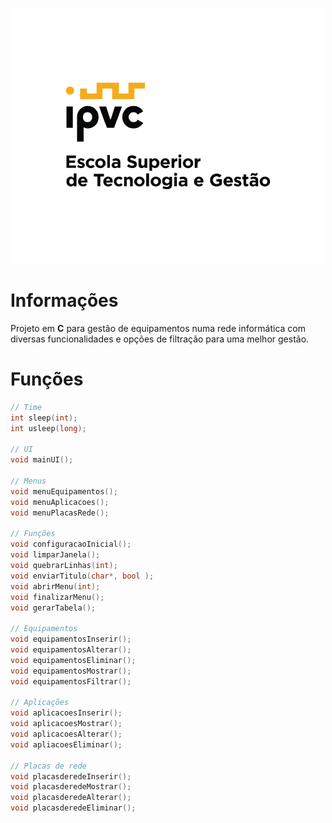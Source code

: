 <p align="center">
    <img src="IPVC.png">
</p>

# Informações
Projeto em **C** para gestão de equipamentos numa rede informática com diversas funcionalidades e opções de filtração para uma melhor gestão.

# Funções
```c
// Time
int sleep(int);
int usleep(long);

// UI
void mainUI();

// Menus
void menuEquipamentos();
void menuAplicacoes();
void menuPlacasRede();

// Funções
void configuracaoInicial();
void limparJanela();
void quebrarLinhas(int);
void enviarTitulo(char*, bool );
void abrirMenu(int);
void finalizarMenu();
void gerarTabela();

// Equipamentos
void equipamentosInserir();
void equipamentosAlterar();
void equipamentosEliminar();
void equipamentosMostrar();
void equipamentosFiltrar();

// Aplicações
void aplicacoesInserir();
void aplicacoesMostrar();
void aplicacoesAlterar();
void apliacoesEliminar();

// Placas de rede
void placasderedeInserir();
void placasderedeMostrar();
void placasderedeAlterar();
void placasderedeEliminar();
```